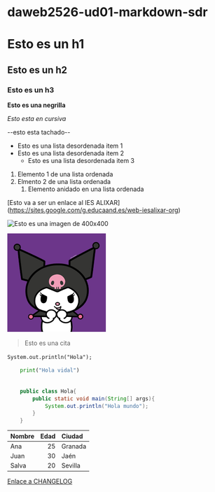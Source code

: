 # daweb2526-ud01-markdown-sdr


# Esto es un h1

## Esto es un h2

### Esto es un h3

**Esto es una negrilla**

*Esto esta en cursiva*

--esto esta tachado--

- Esto es una lista desordenada item 1
- Esto es una lista desordenada item 2
  - Esto es una lista desordenada item 3

1. Elemento 1 de una lista ordenada
2. Elmento 2 de una lista ordenada
   1. Elemento anidado en una lista ordenada

[Esto va a ser un enlace al IES ALIXAR]
(https://sites.google.com/g.educaand.es/web-iesalixar-org)

![Esto es una imagen de 400x400](https://placehold.co/400)

![Esto es una imagen en el repositorio](img/kuromi.png)

> Esto es una cita

`System.out.println("Hola");`

```python
    print("Hola vidal")

```

```java

    public class Hola{
        public static void main(String[] args){
            System.out.println("Hola mundo");
        }
    }
```

| Nombre | Edad | Ciudad   |
|:-------|----:|:----------|
| Ana    |  25 | Granada   |
| Juan   |  30 | Jaén      |
| Salva  |  20 | Sevilla   |


[Enlace a CHANGELOG](CHANGELOG.md)